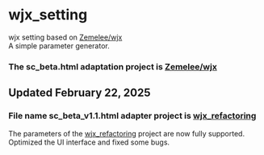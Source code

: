 # wjx_setting   
wjx setting based on [Zemelee/wjx](https://github.com/Zemelee/wjx) <br>A simple parameter generator.
### The sc_beta.html adaptation project is [Zemelee/wjx](https://github.com/Zemelee/wjx)
## Updated February 22, 2025 
### File name sc_beta_v1.1.html adapter project is [wjx_refactoring](https://github.com/charowhite/wjx_refactoring)
The parameters of the [wjx_refactoring](https://github.com/charowhite/wjx_refactoring) project are now fully supported.    
Optimized the UI interface and fixed some bugs.    


